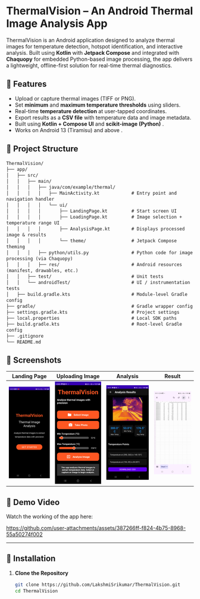 #  ThermalVision – An Android Thermal Image Analysis App

ThermalVision is an Android application designed to analyze thermal images for temperature detection, hotspot identification, and interactive analysis. Built using **Kotlin** with **Jetpack Compose** and integrated with **Chaquopy** for embedded Python-based image processing, the app delivers a lightweight, offline-first solution for real-time thermal diagnostics.



## 📱 Features

- Upload or capture thermal images (TIFF or PNG).
- Set **minimum** and **maximum temperature thresholds** using sliders.
- Real-time **temperature detection** at user-tapped coordinates.
- Export results as a **CSV file** with temperature data and image metadata.
- Built using **Kotlin + Compose UI** and **scikit-image (Python)** .
- Works on Android 13 (Tiramisu) and above .



## 📁 Project Structure

```text
ThermalVision/
├── app/
│   ├── src/
│   │   ├── main/
│   │   │   ├── java/com/example/thermal/
│   │   │   │   ├── MainActivity.kt            # Entry point and navigation handler
│   │   │   │   └── ui/
│   │   │   │       ├── LandingPage.kt         # Start screen UI
│   │   │   │       ├── LoadingPage.kt         # Image selection + temperature range UI
│   │   │   │       ├── AnalysisPage.kt        # Displays processed image & results
│   │   │   │       └── theme/                 # Jetpack Compose theming
│   │   │   ├── python/utils.py                # Python code for image processing (via Chaquopy)
│   │   │   ├── res/                           # Android resources (manifest, drawables, etc.)
│   │   ├── test/                              # Unit tests
│   │   └── androidTest/                       # UI / instrumentation tests
│   ├── build.gradle.kts                       # Module-level Gradle config
├── gradle/                                    # Gradle wrapper config
├── settings.gradle.kts                        # Project settings
├── local.properties                           # Local SDK paths
├── build.gradle.kts                           # Root-level Gradle config
├── .gitignore
└── README.md
```


## 📸 Screenshots

| Landing Page | Uploading Image | Analysis  | Result | 
|--------------|------------------------|------------------|------------------|
| ![Landing](https://github.com/LakshmiSrikumar/ThermalVision/blob/72d7fc54f77dc1e4896da7f19941fc5dfba1e3b0/media/home_screen.jpg) | ![Upload](https://github.com/LakshmiSrikumar/ThermalVision/blob/72d7fc54f77dc1e4896da7f19941fc5dfba1e3b0/media/upload.jpg) | ![Analysis](https://github.com/LakshmiSrikumar/ThermalVision/blob/72d7fc54f77dc1e4896da7f19941fc5dfba1e3b0/media/Analysis.jpg) |  ![Result](https://github.com/LakshmiSrikumar/ThermalVision/blob/72d7fc54f77dc1e4896da7f19941fc5dfba1e3b0/media/Sheets.jpg) |


## 🎥 Demo Video

Watch the working of the app here:

https://github.com/user-attachments/assets/387266ff-f824-4b75-8968-55a50274f002


---

## 🚀 Installation

1. **Clone the Repository**
   ```bash
   git clone https://github.com/LakshmiSrikumar/ThermalVision.git
   cd ThermalVision



